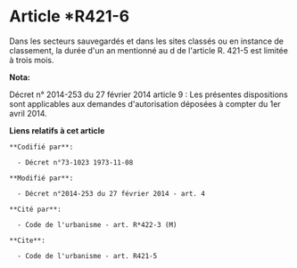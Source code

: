 # Article *R421-6

Dans les secteurs sauvegardés et dans les sites classés ou en instance de classement, la durée d'un an mentionné au d de
l'article R. 421-5 est limitée à trois mois.

**Nota:**

Décret n° 2014-253 du 27 février 2014 article 9 : Les présentes dispositions sont applicables aux demandes d'autorisation
déposées à compter du 1er avril 2014.

**Liens relatifs à cet article**

	**Codifié par**:

	  - Décret n°73-1023 1973-11-08

	**Modifié par**:

	  - Décret n°2014-253 du 27 février 2014 - art. 4

	**Cité par**:

	  - Code de l'urbanisme - art. R*422-3 (M)

	**Cite**:

	  - Code de l'urbanisme - art. R421-5
